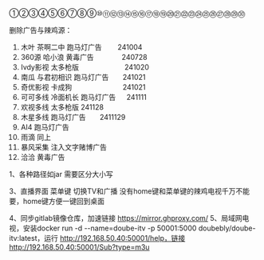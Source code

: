 ①②③④⑤⑥⑦⑧⑨⑩⑪⑫⑬⑭⑮⑯⑰⑱⑲⑳㉑㉒㉓㉔㉕㉖㉗㉘㉙㉚

删除广告与辣鸡源：
1. 木叶       茶啊二中 跑马灯广告　　  241004
2. 360源      哈小浪 黄毒广告　　　　240728
3. Ivdy影视   太多枪版    　　　　　　  241020
4. 南瓜       与君初相识 跑马灯广告　　241021  
5. 奇优影视   卡成狗　　　　　　　 241021
6. 可可多线    冷面机长   跑马灯广告 　  241111   
7. 欢视多线    太多枪版  241128
8. 木星多线     跑马灯广告　　2411129
9. AI4 跑马灯广告
10. 雨滴   同上
11.  暴风采集  注入文字赌博广告
12. 洽洽  黄毒广告


1、各种路径如jar 需要区分大小写

3、直播界面 菜单键 切换TV和广播 没有home键和菜单键的辣鸡电视千万不能要，home键方便一键回到桌面

4、同步gitlab镜像仓库，加速链接 https://mirror.ghproxy.com/
5、局域网电视，安装docker run -d --name=doube-itv -p 50001:5000 doubebly/doube-itv:latest，运行 http://192.168.50.40:50001/help，链接http://192.168.50.40:50001/Sub?type=m3u